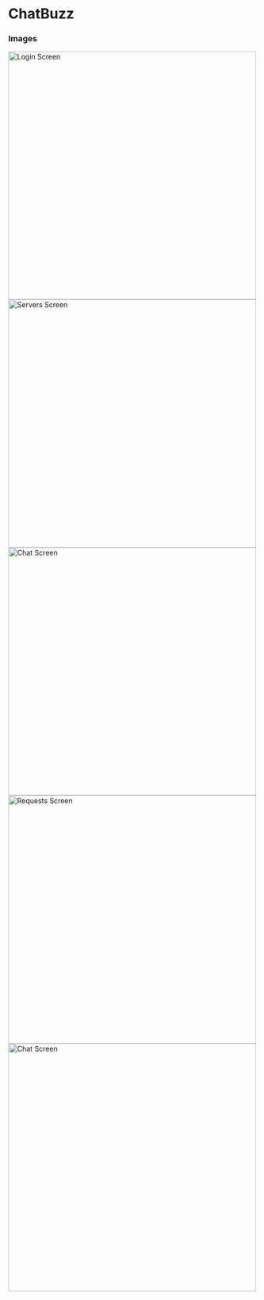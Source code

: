 # ChatBuzz



### Images
<img width="500" alt="Login Screen" src="https://github.com/dshreddy/ChatBuzz/assets/127737097/53902211-76b1-4999-ae57-a234dc43e099">
<img width="500" alt="Servers Screen" src="https://github.com/dshreddy/ChatBuzz/assets/127737097/accbd673-f62b-465f-a35f-65e9b4bab1d6">
<img width="500" alt="Chat Screen" src="https://github.com/dshreddy/ChatBuzz/assets/127737097/f2c0781e-86cb-46e6-8940-e0f0fc80f605">
<img width="500" alt="Requests Screen" src="https://github.com/dshreddy/ChatBuzz/assets/127737097/2e1c1880-8a26-4f2b-b639-3bf824475584">
<img width="500" alt="Chat Screen" src="https://github.com/dshreddy/ChatBuzz/assets/127737097/572854c3-c607-45ca-a97d-7fc7dd9227ec">
